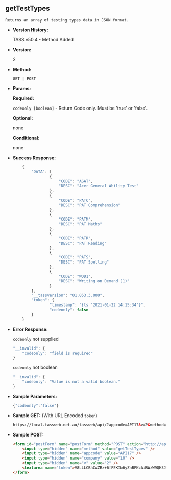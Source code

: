 **getTestTypes**
----
	Returns an array of testing types data in JSON format.

* **Version History:**

	TASS v50.4 - Method Added

* **Version:**

	2

* **Method:**

	`GET | POST`

* **Params:**

	**Required:**

	`codeonly [boolean]` - Return Code only. Must be 'true' or 'false'.

	**Optional:**

	none

	**Conditional:**

	none

* **Success Response:**

	```javascript
		{
			"DATA": [
					{
						"CODE": "AGAT",
						"DESC": "Acer General Ability Test"
					},
					{
						"CODE": "PATC",
						"DESC": "PAT Comprehension"
					},
					{
						"CODE": "PATM",
						"DESC": "PAT Maths"
					},
					{
						"CODE": "PATR",
						"DESC": "PAT Reading"
					},
					{
						"CODE": "PATS",
						"DESC": "PAT Spelling"
					},
					{
						"CODE": "WOD1",
						"DESC": "Writing on Demand (1)"
					}
			],
			"__tassversion": "01.053.3.000",
			"token": {
					"timestamp": "{ts '2021-01-22 14:15:34'}",
					"codeonly": false
			}
		}
	```

* **Error Response:**

	`codeonly` not supplied
	```javascript
	"__invalid": {
		"codeonly": "field is required"
	}
	```

	`codeonly` not boolean
	```javascript
	"__invalid": {
		"codeonly": "Value is not a valid boolean."
	}
	```

* **Sample Parameters:**

	```javascript
	{"codeonly":"false"}
	```

* **Sample GET:** (With URL Encoded `token`)

	```HTML
	https://local.tassweb.net.au/tassweb/api/?appcode=API17&v=2&method=getTestTypes&token=V8LLLCBhCwZRz%2B6fFEKIb6yZnBFKcAiBWzW9QH3Ja2w%3D&company=10
	```

* **Sample POST:**

	```HTML
	<form id="postForm" name="postForm" method="POST" action="http://api.tasscloud.com.au/tassweb/api/">
		<input type="hidden" name="method" value="getTestTypes" />
		<input type="hidden" name="appcode" value="API17" />
		<input type="hidden" name="company" value="10" />
		<input type="hidden" name="v" value="2" />
		<textarea name="token">V8LLLCBhCwZRz+6fFEKIb6yZnBFKcAiBWzW9QH3Ja2w=</textarea>
	</form>
	```
